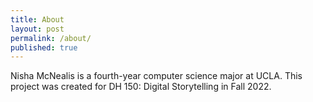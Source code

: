 ```yaml
---
title: About
layout: post
permalink: /about/
published: true
---
```


Nisha McNealis is a fourth-year computer science major at UCLA. This project was created for DH 150: Digital Storytelling in Fall 2022.